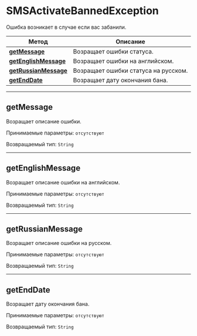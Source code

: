 # SMSActivateBannedException

Ошибка возникает в случае если вас забанили.

Метод | Описание
---- | ----
[**getMessage**](SMSActivateBannedException.md#getMessage) | Возращает ошибки статуса.
[**getEnglishMessage**](SMSActivateBannedException.md#getEnglishMessage) | Возращает ошибки на английском.
[**getRussianMessage**](SMSActivateBannedException.md#getRussianMessage) | Возращает ошибки статуса на русском.
[**getEndDate**](SMSActivateBannedException.md#getEndDate) | Возращает дату окончания бана.

<hr/>

<a name="getMessage"></a>
## **getMessage**

Возращает описание ошибки.

Принимаемые параметры:
`отсутствуют`

Возвращаемый тип:
`String`

<hr/>

<a name="getEnglishMessage"></a>
## **getEnglishMessage**

Возращает описание ошибки на английском.

Принимаемые параметры:
`отсутствуют`

Возвращаемый тип:
`String`

<hr/>

<a name="getRussianMessage"></a>
## **getRussianMessage**

Возращает описание ошибки на русском.

Принимаемые параметры:
`отсутствуют`

Возвращаемый тип:
`String`

<hr/>

<a name="getEndDate"></a>
## **getEndDate**

Возращает дату окончания бана.

Принимаемые параметры:
`отсутствуют`

Возвращаемый тип:
`String`
